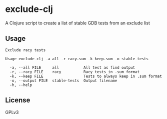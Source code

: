 # exclude-clj

A Clojure script to create a list of stable GDB tests from an exclude list

## Usage

```
Exclude racy tests

Usage exclude-clj -a all -r racy.sum -k keep.sum -o stable-tests

  -a, --all FILE     all           All test as find output
  -r, --racy FILE    racy          Racy tests in .sum format
  -k, --keep FILE                  Tests to always keep in .sum format
  -o, --output FILE  stable-tests  Output filename
  -h, --help
```
## License

GPLv3